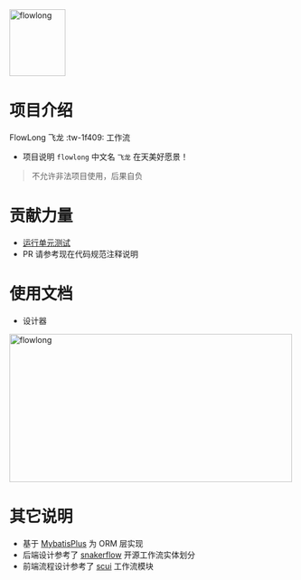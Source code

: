 
<img src="https://foruda.gitee.com/images/1678108376357428538/6b12d4d1_12260.png" alt="flowlong" width="99px" height="118px">

# 项目介绍
FlowLong 飞龙  :tw-1f409: 工作流

- 项目说明  `flowlong` 中文名 `飞龙` 在天美好愿景！

> 不允许非法项目使用，后果自负

# 贡献力量

- [运行单元测试](https://gitee.com/aizuda/flowlong/wikis/%E8%BF%90%E8%A1%8C%E5%8D%95%E5%85%83%E6%B5%8B%E8%AF%95)
- PR 请参考现在代码规范注释说明

# 使用文档

- 设计器

<img src="https://foruda.gitee.com/images/1683680723972384655/f957e75d_12260.png" alt="flowlong" width="500px" height="262px">

# 其它说明

- 基于 [MybatisPlus](https://baomidou.com) 为 ORM 层实现
- 后端设计参考了 [snakerflow](https://gitee.com/yuqs/snakerflow) 开源工作流实体划分
- 前端流程设计参考了 [scui](https://gitee.com/lolicode/scui) 工作流模块
